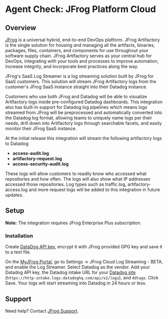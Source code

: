 # Agent Check: JFrog Platform Cloud

## Overview

[JFrog](https://jfrog.com/) is a universal hybrid, end-to-end DevOps platform. JFrog Artifactory is the single solution for housing and managing all the artifacts, binaries, packages, files, containers, and components for use throughout your software supply chain.
JFrog Artifactory serves as your central hub for DevOps, integrating with your tools and processes to improve automation, increase integrity, and incorporate best practices along the way.

JFrog's SaaS Log Streamer is a log streaming solution built by JFrog for SaaS customers. This solution will stream JFrog Artifactory logs from the customer's JFrog SaaS instance straight into their Datadog instance.

Customers who use both JFrog and Datadog will be able to visualize Artifactory logs inside pre-configured Datadog dashboards. This integration also has built-in support for Datadog log pipelines which means logs streamed from JFrog will be preprocessed and automatically converted into the Datadog log format, allowing teams to uniquely name logs per their needs, drill down into Artifactory logs through searchable facets, and easily monitor their JFrog SaaS instance.

At the initial release this integration will stream the following artifactory logs to Datadog:

- **access-audit.log**
- **artifactory-request.log**
- **access-security-audit.log**

These logs will allow customers to readily know who accessed what repositories and how often. The logs will also show what IP addresses accessed those repositories. Log types such as traffic.log, artifactory-access.log and more request logs will be added to this integration in future updates.

## Setup

**Note:** The integration requires JFrog Enterprise Plus subscription. 

### Installation

Create [DataDog API key](https://app.datadoghq.com/organization-settings/api-keys), encrypt it with JFrog provided GPG key and save it to a text file.  

On the [MyJFrog Portal](https://my.jfrog.com), go to Settings -> JFrog Cloud Log Streaming - BETA, and enable the Log Streamer.
Select Datadog as the vendor. Add your Datadog API key, the Datadog intake URL for your [Datadog site](https://docs.datadoghq.com/getting_started/site/) (`https://http-intake.logs.datadoghq.com/api/v2/logs`), and `ddtags`. Click Save.
Your logs will start streaming into Datadog in 24 hours or less.

## Support

Need help? Contact [JFrog Support](https://support.jfrog.com/).